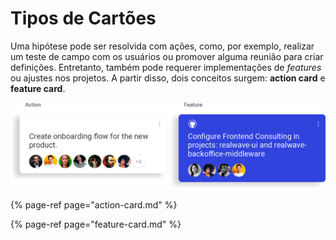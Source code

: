 # Tipos de Cartões

Uma hipótese pode ser resolvida com ações, como, por exemplo, realizar um teste de campo com os usuários ou promover alguma reunião para criar definições. Entretanto, também pode requerer implementações de _features_ ou ajustes nos projetos. A partir disso, dois conceitos surgem: **action card** e **feature card**.

![](../../.gitbook/assets/12.png)

{% page-ref page="action-card.md" %}

{% page-ref page="feature-card.md" %}


